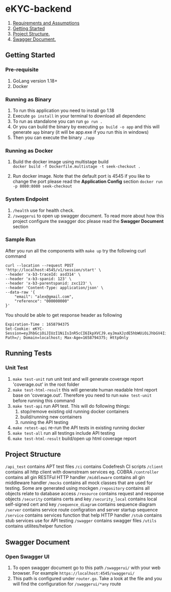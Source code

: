 # eKYC-backend

1. [ Requirements and Assumptions](#requirements)
2. [ Getting Started ](#getting-started)
3. [ Project Structure. ](#project-structure)
4. [ Swagger Document. ](#swagger-document)

<a name="getting-started"></a>
## Getting Started

### Pre-requisite
1. GoLang version 1.18+
2. Docker

### Running as Binary
1. To run this application you need to install go 1.18
2. Execute `go install` in your terminal to download all dependenc
3. To run as standalone you can run `go run .`
4. Or you can build the binary by executing `go build -o app` and this will generate `app` binary (it will be app.exe if you run this in windows)
5. Then you can execute the binary `./app`

### Running as Docker

1. Build the docker image using multistage build  
`docker build -f Dockerfile.multistage -t seek-checkout .`

2. Run docker image. Note that the default port is 4545 if you like to change the port please read the __Application Config__ section
`docker run -p 8080:8080 seek-checkout`

### System Endpoint
1. `/health` use for health check.
2. `/swaggerui` to open up swagger document. To read more about how this project configure the swagger doc please read the __Swagger Document__ section

### Sample Run

After you run all the components with `make up` try the following curl command
```
curl --location --request POST 'http://localhost:4545/v1/session/start' \
--header 'x-b3-traceId: asd314' \
--header 'x-b3-spanid: 123' \
--header 'x-b3-parentspanid: zxc123' \
--header 'Content-Type: application/json' \
--data-raw '{
    "email": "alex@gmail.com",
    "reference": "000000000"
}'
```
You should be able to get response header as following
```
Expiration-Time : 1658794375
Set-Cookie: eKYC-Session=eyJhbGciOiJIUzI1NiIsInR5cCI6IkpXVCJ9.eyJmaXJzdE5hbWUiOiJhbGV4IiwiY291bnRyeSI6IkFVIiwiZXhwIjoxNjU4Nzk0Mzc1fQ.D0f6GNU53foJi_8PhC9PmGblWKF8AvMBHc5l22t6xG4; Path=/; Domain=localhost; Max-Age=1658794375; HttpOnly

```

<a name="running-tests"></a>
## Running Tests
### Unit Test

1. `make test-unit` run unit test and will generate coverage report 'coverage.out' in the root folder
2. `make test-html-result` this will generate human readable html report base on 'coverage.out'. Therefore you need to run `make test-unit` before running this command
2. `make test-api` run API test. This will do following things:
   1. stop/remove existing old running docker containers
   2. build/running new containers 
   3. running the API testing
3. `make retest-api` re-run the API tests in existing running docker   
4. `make test-all` run all testings include API testing
5. `make test-html-result` build/open up html coverage report

<a name="project-structure"></a>
## Project Structure

`/api_test` contains APT test files
`/ci` contains Codefresh CI scripts
`/client` contains all http client with downstream services eg. COBRA
`/controller` contains all gin RESTFul HTTP handler
`/middleware` contains all gin middleware handler
`/mocks` contains all mock classes that are used for testing. Some are generated using mockgen
`/repository` contains all objects relate to database access
`/resource` contains request and response objects
`/security` contains certs and key
`/security_local` contains local self-signed cert and key
`/sequence_diagram` contains sequence diagram
`/server` contains service route configration and server startup sequence
`/service` contains services function that help HTTP handler
`/stub` contains stub services use for API testing
`/swagger` contains swagger files
`/utils` contains utilites/helper function

<a name="swagger-document"></a>
## Swagger Document

### Open Swagger UI
1. To open swagger document go to this path `/swaggerui/` with your web browser.
For example `https://localhost:4545/swaggerui/`
2. This path is configured under `router.go`. Take a look at the file and you will find the configuration for `/swaggerui/*any` route